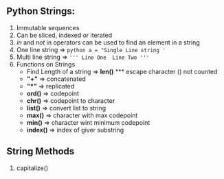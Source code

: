 ## Python Strings:
1. Immutable sequences
2. Can be sliced, indexed or iterated
3. _in_ and _not_ in operators can be used to find an element in a string
4. One line string => ```python a = "Single Line string ' ```
5. Multi line string => ``` ''' Line One 
                              Line Two ''' ```
6. Functions on Strings 
     * Find Length of a string => **len()**  *** escape character (\) not counted
     * **"+"**    => concatenated
     * **"*"**   => replicated
     * **ord()** => codepoint
     * **chr()**  => codepoint to character
     * **list()** => convert list to string
     * **max()**  => character with max codepoint
     * **min()**  => character wint minimum codepoint
     * **index()** => index of giver substring

## String Methods

1. capitalize()
